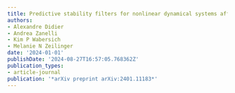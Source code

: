 ```yaml
---
title: Predictive stability filters for nonlinear dynamical systems affected by disturbances
authors:
- Alexandre Didier
- Andrea Zanelli
- Kim P Wabersich
- Melanie N Zeilinger
date: '2024-01-01'
publishDate: '2024-08-27T16:57:05.768362Z'
publication_types:
- article-journal
publication: '*arXiv preprint arXiv:2401.11183*'
---
```

